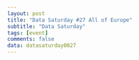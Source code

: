```yaml
---
layout: post
title: "Data Saturday #27 All of Europe"
subtitle: "Data Saturday"
tags: [event]
comments: false
data: datasaturday0027
---
```

